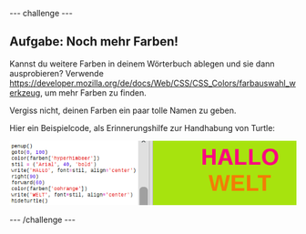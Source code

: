 \--- challenge \---

## Aufgabe: Noch mehr Farben!

Kannst du weitere Farben in deinem Wörterbuch ablegen und sie dann ausprobieren? Verwende <a href="http://jumpto.cc/colour-picker" target="_blank">https://developer.mozilla.org/de/docs/Web/CSS/CSS_Colors/farbauswahl_werkzeug</a>, um mehr Farben zu finden.

Vergiss nicht, deinen Farben ein paar tolle Namen zu geben.

Hier ein Beispielcode, als Erinnerungshilfe zur Handhabung von Turtle:

![screenshot](images/colourful-challenge1.png)

\--- /challenge \---